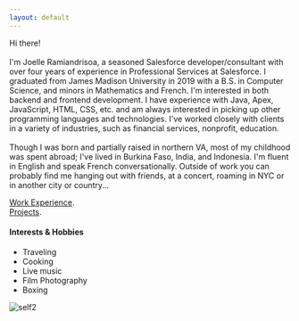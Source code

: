 ```yaml
---
layout: default
---
```


<!--Text can be **bold**, _italic_, or ~~strikethrough~~.-->

Hi there! <br><br>
    I'm Joelle Ramiandrisoa, a seasoned Salesforce developer/consultant with over four years of experience in Professional Services at Salesforce.
    I graduated from James Madison University in 2019 with a B.S. in Computer Science, and minors in Mathematics and French. 
    I'm interested in both backend and frontend development. I have experience with Java, Apex, JavaScript, HTML, CSS, etc. and am always interested in picking up other programming languages and technologies. I've worked closely with clients in a variety of industries, such as financial services, nonprofit, education.<br><br>
    Though I was born and partially raised in northern VA, most of my childhood was spent abroad; I've lived in Burkina Faso, India, and Indonesia. I'm fluent in English and speak French conversationally. Outside of work you can probably find me hanging out with friends, at a concert, roaming in NYC or in another city or country...

[Work Experience](./work-experience.html). <br>
[Projects](./projects.html). <br>

#### Interests & Hobbies

*   Traveling
*   Cooking
*   Live music
*   Film Photography
*   Boxing

![self2](https://github.com/joellenr/joellenr.github.io/assets/156103115/e5de9493-b95e-4921-ae7e-42d621d3b6aa)

